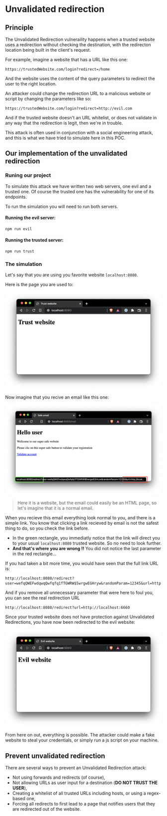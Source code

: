 # Unvalidated redirection

## Principle

The Unvalidated Redirection vulneraility happens when a trusted website uses a redirection without checking the destination, with the redirecton location being built in the client's request.

For example, imagine a website that has a URL like this one:

```http
https://trustedWebsite.com/login?redirect=/home
```

And the website uses the content of the query parameters to redirect the user to the right location.

An attacker could change the redirection URL to a malicious website or script by changing the parameters like so:

```http
https://trustedWebsite.com/login?redirect=http://evil.com
```

And if the trusted website doesn't an URL whitelist, or does not validate in any way that the redirection is legit, then we're in trouble.

This attack is often used in conjunction with a social engineering attack, and this is what we have tried to simulate here in this POC.

## Our implementation of the unvalidated redirection

### Runing our project

To simulate this attack we have written two web servers, one evil and a trusted one. Of course the trusted one has the vulnerability for one of its endpoints.

To run the simulation you will need to run both servers.

#### Running the evil server:

```bash
npm run evil
```

#### Running the trusted server:

```bash
npm run trust
```

### The simulation

Let's say that you are using you favorite website `localhost:8080`.

Here is the page you are used to:

![trusted website home page](./img/trust-webpage.png)

Now imagine that you recive an email like this one:

![trusted email (phishing ?)](./img/evil-mail.png)

> Here it is a website, but the email could easily be an HTML page, so let's imagine that it is a normal email.

When you recieve this email everything look normal to you, and there is a simple link. You know that clicking a link recieved by email is not the safest thing to do, so you check the link before.

- In the green rectangle, you immediatly notice that the link will direct you to your usual `localhost:8080` trusted website. So no need to look further.
- **And that's where you are wrong !!** You did not notice the last parameter in the red rectangle...

If you had taken a bit more time, you would have seen that the full link URL is:

```http
http://localhost:8080/redirect?user=wefqQWEFwdqwqQwfqfq1fTGWRW$5wrgwEGHryw&randomParam=12345&url=http://localhost:6660
```

And if you remove all unnecessary parameter that were here to foul you, you can see the real redirection URL

```http
http://localhost:8080/redirect?url=http://localhost:6660
```

Since your trusted website does not have protection against Unvalidated Redirections, you have now been redirected to the evil website:

![evil home page](./img/evil-webpage.png)

From here on out, everything is possible. The attacker could make a fake website to steal your credentials, or simply run a js script on your machine.

## Prevent unvalidated redirection

There are several ways to prevent an Unvalidated Redirection attack:

- Not using forwards and redirects (of course),
- Not allowing URLs as user input for a destination (**DO NOT TRUST THE USER**),
- Creating a whitelist of all trusted URLs including hosts, or using a regex-based one,
- Forcing all redirects to first lead to a page that notifies users that they are redirected out of the website.
